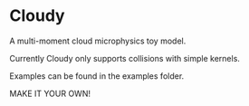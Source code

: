 # Cloudy

A multi-moment cloud microphysics toy model.

Currently Cloudy only supports collisions with simple kernels.

Examples can be found in the examples folder.

MAKE IT YOUR OWN!
